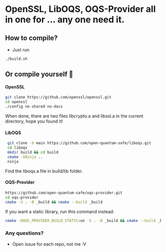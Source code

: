 # OpenSSL, LibOQS, OQS-Provider all in one for ... any one need it.

## How to compile?
- Just run
```bash
./build.sh
```
## Or compile yourself 🥲

#### OpenSSL

```bash
git clone https://github.com/openssl/openssl.git
cd openssl
./config no-shared no-docs
```
When done, there are two files libcrypto.a and libssl.a in the current directory, hope you found it!

#### LibOQS

```bash
 git clone -b main https://github.com/open-quantum-safe/liboqs.git
 cd liboqs
 mkdir build && cd build
 cmake -GNinja ..
 ninja
```

Find the liboqs.a file in build/lib folder.

#### OQS-Provider

```bash
https://github.com/open-quantum-safe/oqs-provider.git
cd oqs-provider
cmake -S . -B _build && cmake --build _build
```
If you want a static library, run this command instead:
```bash
cmake -DOQS_PROVIDER_BUILD_STATIC=on -S . -B _build && cmake --build _build
```

### Any questions?
- Open issue for each repo, not me :V
